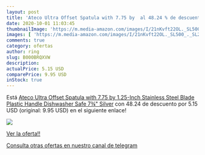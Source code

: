 ```yaml
---
layout: post
title: 'Ateco Ultra Offset Spatula with 7.75 by  al 48.24 % de descuento'
date: 2020-10-01 11:03:45
thumbnailImage: 'https://m.media-amazon.com/images/I/21nKvft22OL._SL500_._SL200_.jpg'
images: [ 'https://m.media-amazon.com/images/I/21nKvft22OL._SL500_._SL200_.jpg' ]
comments: true
category: ofertas
author: ring
slug: B000BRQXVW
description:
actualPrice: 5.15 USD
comparePrice: 9.95 USD
inStock: true
---
```


Está [Ateco Ultra Offset Spatula with 7.75 by 1.25-Inch Stainless Steel Blade  Plastic Handle  Dishwasher Safe  7¾"  Silver](https://www.amazon.com/dp/B000BRQXVW/?tag=redken08-20) con 48.24 de descuento por 5.15 USD (original: 9.95 USD) en el siguiente enlace!

[![](https://m.media-amazon.com/images/I/21nKvft22OL._SL500_._SL200_.jpg)](https://www.amazon.com/dp/B000BRQXVW/?tag=redken08-20)

[Ver la oferta!!](https://www.amazon.com/dp/B000BRQXVW/?tag=redken08-20)

[Consulta otras ofertas en nuestro canal de telegram](https://t.me/s/ofertas25)
